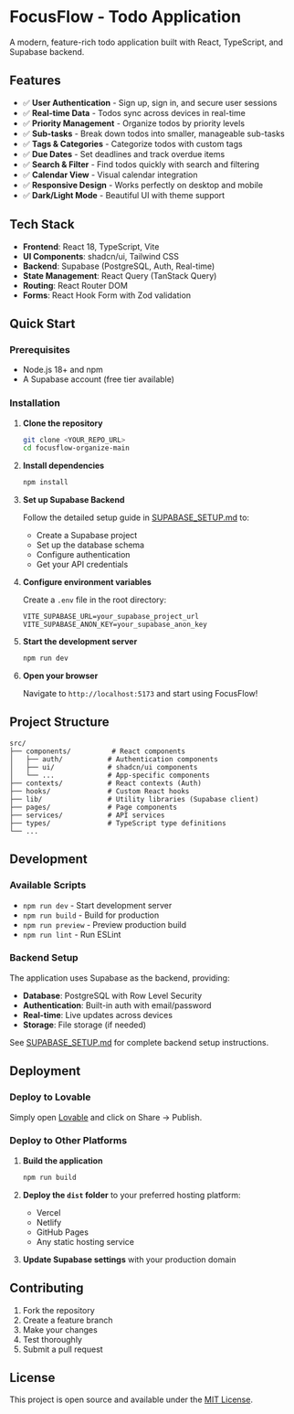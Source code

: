 # FocusFlow - Todo Application

A modern, feature-rich todo application built with React, TypeScript, and Supabase backend.

## Features

- ✅ **User Authentication** - Sign up, sign in, and secure user sessions
- ✅ **Real-time Data** - Todos sync across devices in real-time
- ✅ **Priority Management** - Organize todos by priority levels
- ✅ **Sub-tasks** - Break down todos into smaller, manageable sub-tasks
- ✅ **Tags & Categories** - Categorize todos with custom tags
- ✅ **Due Dates** - Set deadlines and track overdue items
- ✅ **Search & Filter** - Find todos quickly with search and filtering
- ✅ **Calendar View** - Visual calendar integration
- ✅ **Responsive Design** - Works perfectly on desktop and mobile
- ✅ **Dark/Light Mode** - Beautiful UI with theme support

## Tech Stack

- **Frontend**: React 18, TypeScript, Vite
- **UI Components**: shadcn/ui, Tailwind CSS
- **Backend**: Supabase (PostgreSQL, Auth, Real-time)
- **State Management**: React Query (TanStack Query)
- **Routing**: React Router DOM
- **Forms**: React Hook Form with Zod validation

## Quick Start

### Prerequisites

- Node.js 18+ and npm
- A Supabase account (free tier available)

### Installation

1. **Clone the repository**
   ```bash
   git clone <YOUR_REPO_URL>
   cd focusflow-organize-main
   ```

2. **Install dependencies**
   ```bash
   npm install
   ```

3. **Set up Supabase Backend**
   
   Follow the detailed setup guide in [SUPABASE_SETUP.md](./SUPABASE_SETUP.md) to:
   - Create a Supabase project
   - Set up the database schema
   - Configure authentication
   - Get your API credentials

4. **Configure environment variables**
   
   Create a `.env` file in the root directory:
   ```env
   VITE_SUPABASE_URL=your_supabase_project_url
   VITE_SUPABASE_ANON_KEY=your_supabase_anon_key
   ```

5. **Start the development server**
   ```bash
   npm run dev
   ```

6. **Open your browser**
   
   Navigate to `http://localhost:5173` and start using FocusFlow!

## Project Structure

```
src/
├── components/          # React components
│   ├── auth/           # Authentication components
│   ├── ui/             # shadcn/ui components
│   └── ...             # App-specific components
├── contexts/           # React contexts (Auth)
├── hooks/              # Custom React hooks
├── lib/                # Utility libraries (Supabase client)
├── pages/              # Page components
├── services/           # API services
├── types/              # TypeScript type definitions
└── ...
```

## Development

### Available Scripts

- `npm run dev` - Start development server
- `npm run build` - Build for production
- `npm run preview` - Preview production build
- `npm run lint` - Run ESLint

### Backend Setup

The application uses Supabase as the backend, providing:
- **Database**: PostgreSQL with Row Level Security
- **Authentication**: Built-in auth with email/password
- **Real-time**: Live updates across devices
- **Storage**: File storage (if needed)

See [SUPABASE_SETUP.md](./SUPABASE_SETUP.md) for complete backend setup instructions.

## Deployment

### Deploy to Lovable

Simply open [Lovable](https://lovable.dev) and click on Share -> Publish.

### Deploy to Other Platforms

1. **Build the application**
   ```bash
   npm run build
   ```

2. **Deploy the `dist` folder** to your preferred hosting platform:
   - Vercel
   - Netlify
   - GitHub Pages
   - Any static hosting service

3. **Update Supabase settings** with your production domain

## Contributing

1. Fork the repository
2. Create a feature branch
3. Make your changes
4. Test thoroughly
5. Submit a pull request

## License

This project is open source and available under the [MIT License](LICENSE).

